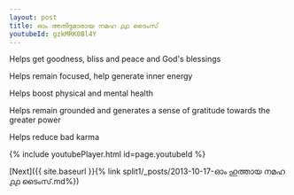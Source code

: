 ```yaml
---
layout: post
title: ഓം അതിദുമാരായ നമഹ ൧൧ ടൈംസ്
youtubeId: gzkMRK0Bl4Y
---
```

 
 
Helps get goodness, bliss and peace and God's blessings
 
Helps remain focused, help generate inner energy 
 
Helps boost physical and mental health 
 
Helps remain grounded and generates a sense of gratitude towards the greater power 
 
Helps reduce bad karma
 
 
 
 


{% include youtubePlayer.html id=page.youtubeId %}
 
[Next]({{ site.baseurl }}{% link  split1/_posts/2013-10-17-ഓം ഹുത്തായ നമഹ ൧൧ ടൈംസ്.md%})
 
